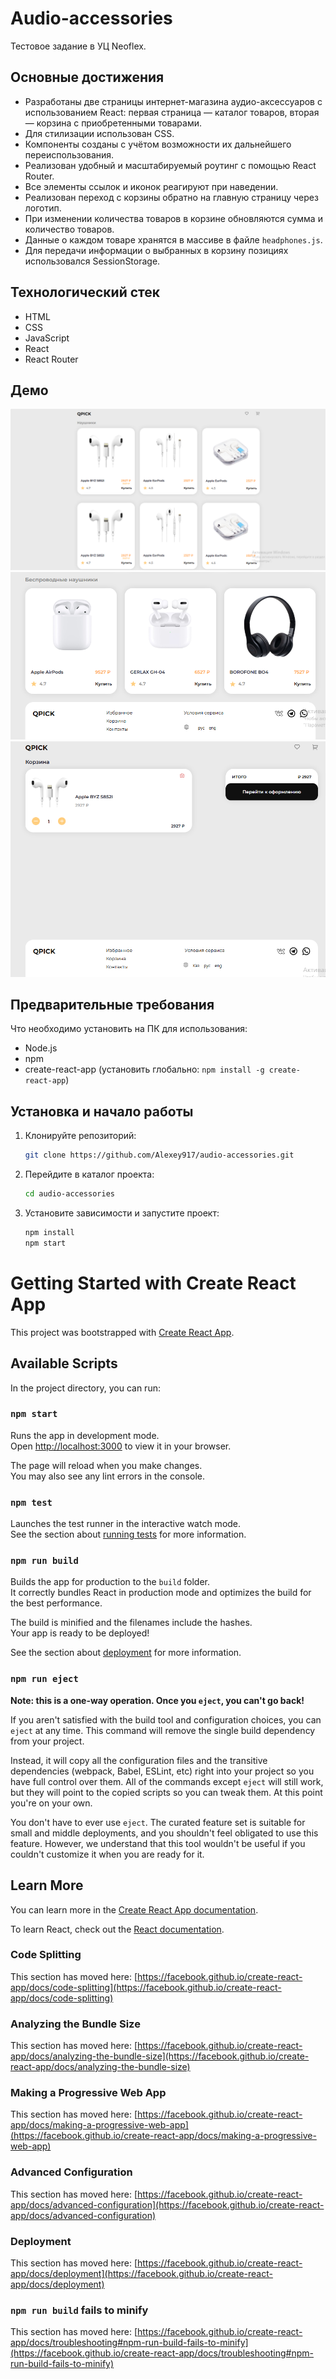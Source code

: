 # Audio-accessories

Тестовое задание в УЦ Neoflex.

## Основные достижения

- Разработаны две страницы интернет-магазина аудио-аксессуаров с использованием React: первая страница — каталог товаров, вторая — корзина с приобретенными товарами.
- Для стилизации использован CSS.
- Компоненты созданы с учётом возможности их дальнейшего переиспользования.
- Реализован удобный и масштабируемый роутинг с помощью React Router.
- Все элементы ссылок и иконок реагируют при наведении.
- Реализован переход с корзины обратно на главную страницу через логотип.
- При изменении количества товаров в корзине обновляются сумма и количество товаров.
- Данные о каждом товаре хранятся в массиве в файле `headphones.js`.
- Для передачи информации о выбранных в корзину позициях использовался SessionStorage.

## Технологический стек

- HTML
- CSS
- JavaScript
- React
- React Router

## Демо

![Каталог товаров](https://github.com/Alexey917/Alexey917/blob/main/assets/audio_1.png)
![Каталог товаров](https://github.com/Alexey917/Alexey917/blob/main/assets/audio_2.png)
![Корзина с приобретенными товарами](https://github.com/Alexey917/Alexey917/blob/main/assets/audio_3.png)

## Предварительные требования

Что необходимо установить на ПК для использования:

- Node.js
- npm
- create-react-app (установить глобально: `npm install -g create-react-app`)

## Установка и начало работы

1. Клонируйте репозиторий:
    ```bash
    git clone https://github.com/Alexey917/audio-accessories.git
    ```
2. Перейдите в каталог проекта:
    ```bash
    cd audio-accessories
    ```
3. Установите зависимости и запустите проект:
    ```bash
    npm install
    npm start
    ```

# Getting Started with Create React App

This project was bootstrapped with [Create React App](https://github.com/facebook/create-react-app).

## Available Scripts

In the project directory, you can run:

### `npm start`

Runs the app in development mode.\
Open [http://localhost:3000](http://localhost:3000) to view it in your browser.

The page will reload when you make changes.\
You may also see any lint errors in the console.

### `npm test`

Launches the test runner in the interactive watch mode.\
See the section about [running tests](https://facebook.github.io/create-react-app/docs/running-tests) for more information.

### `npm run build`

Builds the app for production to the `build` folder.\
It correctly bundles React in production mode and optimizes the build for the best performance.

The build is minified and the filenames include the hashes.\
Your app is ready to be deployed!

See the section about [deployment](https://facebook.github.io/create-react-app/docs/deployment) for more information.

### `npm run eject`

**Note: this is a one-way operation. Once you `eject`, you can't go back!**

If you aren't satisfied with the build tool and configuration choices, you can `eject` at any time. This command will remove the single build dependency from your project.

Instead, it will copy all the configuration files and the transitive dependencies (webpack, Babel, ESLint, etc) right into your project so you have full control over them. All of the commands except `eject` will still work, but they will point to the copied scripts so you can tweak them. At this point you're on your own.

You don't have to ever use `eject`. The curated feature set is suitable for small and middle deployments, and you shouldn't feel obligated to use this feature. However, we understand that this tool wouldn't be useful if you couldn't customize it when you are ready for it.

## Learn More

You can learn more in the [Create React App documentation](https://facebook.github.io/create-react-app/docs/getting-started).

To learn React, check out the [React documentation](https://reactjs.org/).

### Code Splitting

This section has moved here: [https://facebook.github.io/create-react-app/docs/code-splitting](https://facebook.github.io/create-react-app/docs/code-splitting)

### Analyzing the Bundle Size

This section has moved here: [https://facebook.github.io/create-react-app/docs/analyzing-the-bundle-size](https://facebook.github.io/create-react-app/docs/analyzing-the-bundle-size)

### Making a Progressive Web App

This section has moved here: [https://facebook.github.io/create-react-app/docs/making-a-progressive-web-app](https://facebook.github.io/create-react-app/docs/making-a-progressive-web-app)

### Advanced Configuration

This section has moved here: [https://facebook.github.io/create-react-app/docs/advanced-configuration](https://facebook.github.io/create-react-app/docs/advanced-configuration)

### Deployment

This section has moved here: [https://facebook.github.io/create-react-app/docs/deployment](https://facebook.github.io/create-react-app/docs/deployment)

### `npm run build` fails to minify

This section has moved here: [https://facebook.github.io/create-react-app/docs/troubleshooting#npm-run-build-fails-to-minify](https://facebook.github.io/create-react-app/docs/troubleshooting#npm-run-build-fails-to-minify)
